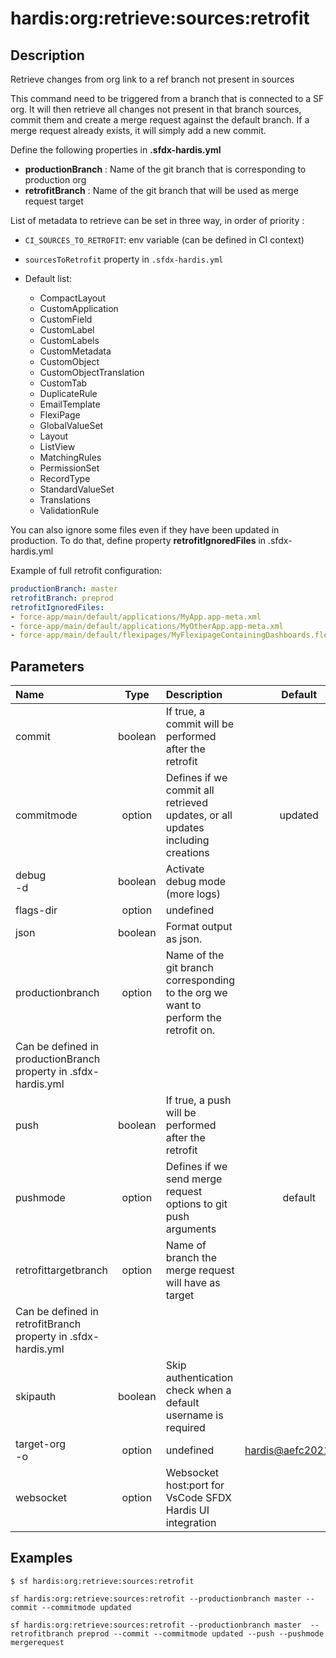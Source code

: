 <!-- This file has been generated with command 'sf hardis:doc:plugin:generate'. Please do not update it manually or it may be overwritten -->
# hardis:org:retrieve:sources:retrofit

## Description

Retrieve changes from org link to a ref branch not present in sources

  This command need to be triggered from a branch that is connected to a SF org. It will then retrieve all changes not present in that branch sources, commit them and create a merge request against the default branch. If a merge request already exists, it will simply add a new commit.

  Define the following properties in **.sfdx-hardis.yml**

  - **productionBranch** : Name of the git branch that is corresponding to production org
  - **retrofitBranch** : Name of the git branch that will be used as merge request target

  List of metadata to retrieve can be set in three way, in order of priority :

  - `CI_SOURCES_TO_RETROFIT`: env variable (can be defined in CI context)
  - `sourcesToRetrofit` property in `.sfdx-hardis.yml`
  - Default list:

    - CompactLayout
    - CustomApplication
    - CustomField
    - CustomLabel
    - CustomLabels
    - CustomMetadata
    - CustomObject
    - CustomObjectTranslation
    - CustomTab
    - DuplicateRule
    - EmailTemplate
    - FlexiPage
    - GlobalValueSet
    - Layout
    - ListView
    - MatchingRules
    - PermissionSet
    - RecordType
    - StandardValueSet
    - Translations
    - ValidationRule

  You can also ignore some files even if they have been updated in production. To do that, define property **retrofitIgnoredFiles** in .sfdx-hardis.yml

  Example of full retrofit configuration:

  ```yaml
  productionBranch: master
  retrofitBranch: preprod
  retrofitIgnoredFiles:
  - force-app/main/default/applications/MyApp.app-meta.xml
  - force-app/main/default/applications/MyOtherApp.app-meta.xml
  - force-app/main/default/flexipages/MyFlexipageContainingDashboards.flexipage-meta.xml
  ```
  

## Parameters

|Name|Type|Description|Default|Required|Options|
|:---|:--:|:----------|:-----:|:------:|:-----:|
|commit|boolean|If true, a commit will be performed after the retrofit||||
|commitmode|option|Defines if we commit all retrieved updates, or all updates including creations|updated||updated<br/>all|
|debug<br/>-d|boolean|Activate debug mode (more logs)||||
|flags-dir|option|undefined||||
|json|boolean|Format output as json.||||
|productionbranch|option|Name of the git branch corresponding to the org we want to perform the retrofit on.
Can be defined in productionBranch property in .sfdx-hardis.yml||||
|push|boolean|If true, a push will be performed after the retrofit||||
|pushmode|option|Defines if we send merge request options to git push arguments|default||default<br/>mergerequest|
|retrofittargetbranch|option|Name of branch the merge request will have as target
Can be defined in retrofitBranch property in .sfdx-hardis.yml||||
|skipauth|boolean|Skip authentication check when a default username is required||||
|target-org<br/>-o|option|undefined|hardis@aefc2021.com|||
|websocket|option|Websocket host:port for VsCode SFDX Hardis UI integration||||

## Examples

```shell
$ sf hardis:org:retrieve:sources:retrofit
```

```shell
sf hardis:org:retrieve:sources:retrofit --productionbranch master --commit --commitmode updated
```

```shell
sf hardis:org:retrieve:sources:retrofit --productionbranch master  --retrofitbranch preprod --commit --commitmode updated --push --pushmode mergerequest
```


